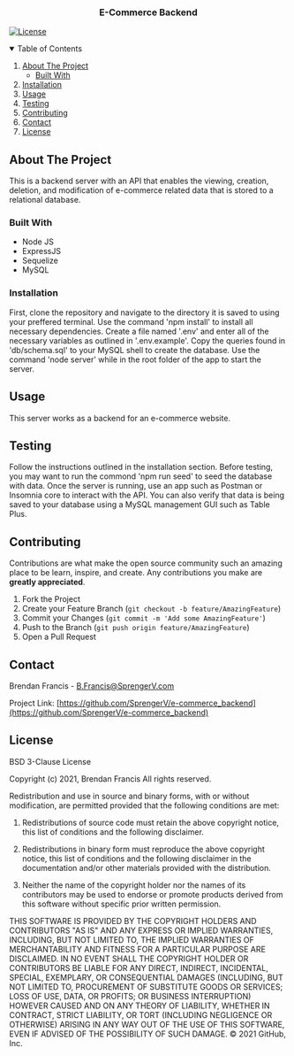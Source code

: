 <p align="center">
  <h3 align="center">E-Commerce Backend</h3>
</p>


[![License](https://img.shields.io/badge/License-BSD%203--Clause-blue.svg)](https://opensource.org/licenses/BSD-3-Clause)
            

<!-- TABLE OF CONTENTS -->
<details open="open">
  <summary>Table of Contents</summary>
  <ol>
    <li>
      <a href="#about-the-project">About The Project</a>
      <ul>
        <li><a href="#built-with">Built With</a></li>
      </ul>
    </li>
    <li><a href="#installation">Installation</a></li>
    <li><a href="#usage">Usage</a></li>
    <li><a href="#testing">Testing</a></li>
    <li><a href="#contributing">Contributing</a></li>
    <li><a href="#contact">Contact</a></li>
    <li><a href="#license">License</a></li>
  </ol>
</details>



<!-- ABOUT THE PROJECT -->
## About The Project

This is a backend server with an API that enables the viewing, creation, deletion, and modification of e-commerce related data that is stored to a relational database.



### Built With

<ul>
	<li>Node JS</li>
	<li>ExpressJS</li>
	<li>Sequelize</li>
	<li>MySQL</li>
</ul>






<!-- GETTING STARTED -->
### Installation

First, clone the repository and navigate to the directory it is saved to using your preffered terminal. Use the command 'npm install' to install all necessary dependencies. Create a file named '.env' and enter all of the necessary variables as outlined in '.env.example'. Copy the queries found in 'db/schema.sql' to your MySQL shell to create the database. Use the command 'node server' while in the root folder of the app to start the server.



<!-- USAGE EXAMPLES -->
## Usage

This server works as a backend for an e-commerce website.



<!-- TESTING -->
## Testing

Follow the instructions outlined in the installation section. Before testing, you may want to run the commond 'npm run seed' to seed the database with data. Once the server is running, use an app such as Postman or Insomnia core to interact with the API. You can also verify that data is being saved to your database using a MySQL management GUI such as Table Plus.



<!-- CONTRIBUTING -->
## Contributing

Contributions are what make the open source community such an amazing place to be learn, inspire, and create. Any contributions you make are **greatly appreciated**.

1. Fork the Project
2. Create your Feature Branch (`git checkout -b feature/AmazingFeature`)
3. Commit your Changes (`git commit -m 'Add some AmazingFeature'`)
4. Push to the Branch (`git push origin feature/AmazingFeature`)
5. Open a Pull Request



<!-- CONTACT -->
## Contact

Brendan Francis - [B.Francis@SprengerV.com](email:B.Francis@SprengerV.com)

Project Link: [https://github.com/SprengerV/e-commerce_backend](https://github.com/SprengerV/e-commerce_backend)



<!-- LICENSE -->
## License


BSD 3-Clause License

Copyright (c) 2021, Brendan Francis
All rights reserved.

Redistribution and use in source and binary forms, with or without
modification, are permitted provided that the following conditions are met:

1. Redistributions of source code must retain the above copyright notice, this
   list of conditions and the following disclaimer.

2. Redistributions in binary form must reproduce the above copyright notice,
   this list of conditions and the following disclaimer in the documentation
   and/or other materials provided with the distribution.

3. Neither the name of the copyright holder nor the names of its
   contributors may be used to endorse or promote products derived from
   this software without specific prior written permission.

THIS SOFTWARE IS PROVIDED BY THE COPYRIGHT HOLDERS AND CONTRIBUTORS "AS IS"
AND ANY EXPRESS OR IMPLIED WARRANTIES, INCLUDING, BUT NOT LIMITED TO, THE
IMPLIED WARRANTIES OF MERCHANTABILITY AND FITNESS FOR A PARTICULAR PURPOSE ARE
DISCLAIMED. IN NO EVENT SHALL THE COPYRIGHT HOLDER OR CONTRIBUTORS BE LIABLE
FOR ANY DIRECT, INDIRECT, INCIDENTAL, SPECIAL, EXEMPLARY, OR CONSEQUENTIAL
DAMAGES (INCLUDING, BUT NOT LIMITED TO, PROCUREMENT OF SUBSTITUTE GOODS OR
SERVICES; LOSS OF USE, DATA, OR PROFITS; OR BUSINESS INTERRUPTION) HOWEVER
CAUSED AND ON ANY THEORY OF LIABILITY, WHETHER IN CONTRACT, STRICT LIABILITY,
OR TORT (INCLUDING NEGLIGENCE OR OTHERWISE) ARISING IN ANY WAY OUT OF THE USE
OF THIS SOFTWARE, EVEN IF ADVISED OF THE POSSIBILITY OF SUCH DAMAGE.
© 2021 GitHub, Inc.
                
